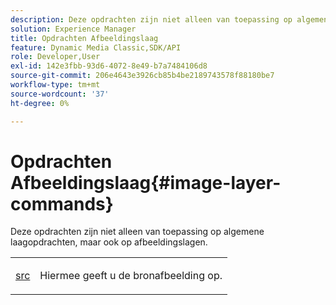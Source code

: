 ```yaml
---
description: Deze opdrachten zijn niet alleen van toepassing op algemene laagopdrachten, maar ook op afbeeldingslagen.
solution: Experience Manager
title: Opdrachten Afbeeldingslaag
feature: Dynamic Media Classic,SDK/API
role: Developer,User
exl-id: 142e3fbb-93d6-4072-8e49-b7a7484106d8
source-git-commit: 206e4643e3926cb85b4be2189743578f88180be7
workflow-type: tm+mt
source-wordcount: '37'
ht-degree: 0%

---
```


# Opdrachten Afbeeldingslaag{#image-layer-commands}

Deze opdrachten zijn niet alleen van toepassing op algemene laagopdrachten, maar ook op afbeeldingslagen.

<table id="simpletable_F6799DA025A64970B95085FB9910E1EF"> 
 <tr class="strow"> 
  <td class="stentry"> <p><a href="../../../../../../is-api/http-ref/image-serving-api-ref/c-http-protocol-reference/c-command-reference/r-src.md#reference-f6506637778c4c69bf106a7924a91ab1" type="reference" format="dita" scope="local"> src</a> </p> </td> 
  <td class="stentry"> <p>Hiermee geeft u de bronafbeelding op. </p></td> 
 </tr> 
</table>

